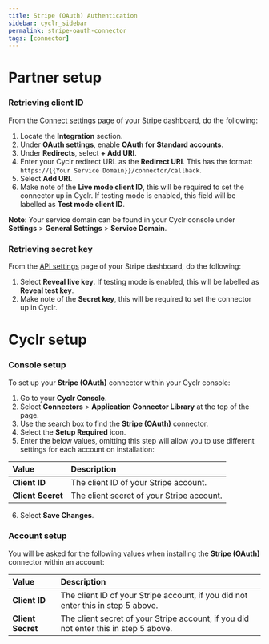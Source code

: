```yaml
---
title: Stripe (OAuth) Authentication
sidebar: cyclr_sidebar
permalink: stripe-oauth-connector
tags: [connector]
---
```


# Partner setup

### Retrieving client ID

From the [Connect settings](https://dashboard.stripe.com/settings/applications) page of your Stripe dashboard, do the following:

1. Locate the **Integration** section.
2. Under **OAuth settings**, enable **OAuth for Standard accounts**.
3. Under **Redirects**, select **+ Add URI**.
4. Enter your Cyclr redirect URL as the **Redirect URI**. This has the format: `https://{{Your Service Domain}}/connector/callback`.
5. Select **Add URI**.
6. Make note of the **Live mode client ID**, this will be required to set the connector up in Cyclr. If testing mode is enabled, this field will be labelled as **Test mode client ID**.

**Note**: Your service domain can be found in your Cyclr console under **Settings** > **General Settings** > **Service Domain**.

### Retrieving secret key

From the [API settings](https://dashboard.stripe.com/apikeys) page of your Stripe dashboard, do the following:

1. Select **Reveal live key**. If testing mode is enabled, this will be labelled as **Reveal test key**.
2. Make note of the **Secret key**, this will be required to set the connector up in Cyclr.

# Cyclr setup

### Console setup

To set up your **Stripe (OAuth)** connector within your Cyclr console:

1. Go to your **Cyclr Console**.
2. Select **Connectors** > **Application Connector Library** at the top of the page.
3. Use the search box to find the **Stripe (OAuth)** connector.
4. Select the **Setup Required** icon.
5. Enter the below values, omitting this step will allow you to use different settings for each account on installation:

| Value | Description |
| :---------------- | :---------------------------------------- |
| **Client ID** | The client ID of your Stripe account. |
| **Client Secret** | The client secret of your Stripe account. |
6. Select **Save Changes**.

### Account setup

You will be asked for the following values when installing the **Stripe (OAuth)** connector within an account:

| Value | Description |
| :---------------- | :----------------------------------------------------------------------------------- |
| **Client ID** | The client ID of your Stripe account, if you did not enter this in step 5 above. |
| **Client Secret** | The client secret of your Stripe account, if you did not enter this in step 5 above. |
